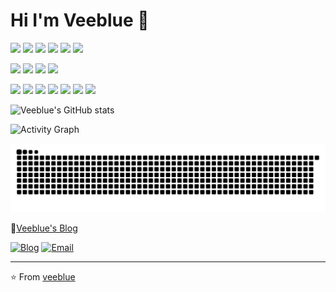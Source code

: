 # Hi I'm Veeblue 👋

<p>
  <img src="https://img.shields.io/badge/macOS-Sequoia-9966ff?logo=apple&logoColor=white"/>
  <img src="https://img.shields.io/badge/Linux-Ubuntu-ff6600?logo=ubuntu&logoColor=white"/>
  <img src="https://img.shields.io/badge/Windows-11-blue?logo=windows11&logoColor=white"/>
  <img src="https://img.shields.io/badge/IDE-Visual Studio Code-007ACC?logo=visual-studio-code"/>
  <img src="https://img.shields.io/badge/IDE-PyCharm-31a8ff?logo=pycharm&logoColor=white"/>
  <img src="https://img.shields.io/badge/Editor-Cursor-333333?logo=data:image/svg+xml;base64,..."/>
</p>

<p>
  <img src="https://img.shields.io/badge/Python-3776AB?logo=python&logoColor=white"/>
  <img src="https://img.shields.io/badge/C++-00599C?logo=c%2B%2B&logoColor=white"/>
  <img src="https://img.shields.io/badge/Java-007396?logo=java&logoColor=white"/>
  <img src="https://img.shields.io/badge/Shell-4EAA25?logo=gnu-bash&logoColor=white"/>
</p>

<p>
  <img src="https://img.shields.io/badge/LangChain-00cc00?logo=langchain&logoColor=white"/>
  <img src="https://img.shields.io/badge/LangGraph-7F52FF?logo=langgraph&logoColor=white"/>
  <img src="https://img.shields.io/badge/FastAPI-009688?logo=fastapi&logoColor=white"/>
  <img src="https://img.shields.io/badge/Docker-2496ED?logo=docker&logoColor=white"/>
  <img src="https://img.shields.io/badge/Nginx-269539?logo=nginx&logoColor=white"/>
  <img src="https://img.shields.io/badge/MySQL-4479A1?logo=mysql&logoColor=white"/>
  <img src="https://img.shields.io/badge/Markdown-336699?logo=markdown&logoColor=white"/>
</p>

![Veeblue's GitHub stats](https://github-readme-stats.vercel.app/api?username=veeblue&show_icons=true&theme=dark&hide_border=true)

![Activity Graph](https://github-readme-activity-graph.vercel.app/graph?username=veeblue&bg_color=0d1117&color=5bcdec&line=5bcdec&point=ffffff&area=true&hide_border=true)

![GitHub Snake](https://raw.githubusercontent.com/veeblue/veeblue/output/github-contribution-grid-snake.svg)

🔖[Veeblue's Blog](https://blog.veeblue.com) 

[![Blog](https://img.shields.io/badge/Blog-blog.veeblue.com-blue?logo=blog&style=flat-square)](https://blog.veeblue.com)
[![Email](https://img.shields.io/badge/Email-yee@veeblue.com-red?logo=email&style=flat-square)](mailto:yee@veeblue.com)

---

⭐️ From [veeblue](https://github.com/veeblue)

<!-- 最后更新: 2025年07月02日 -->

